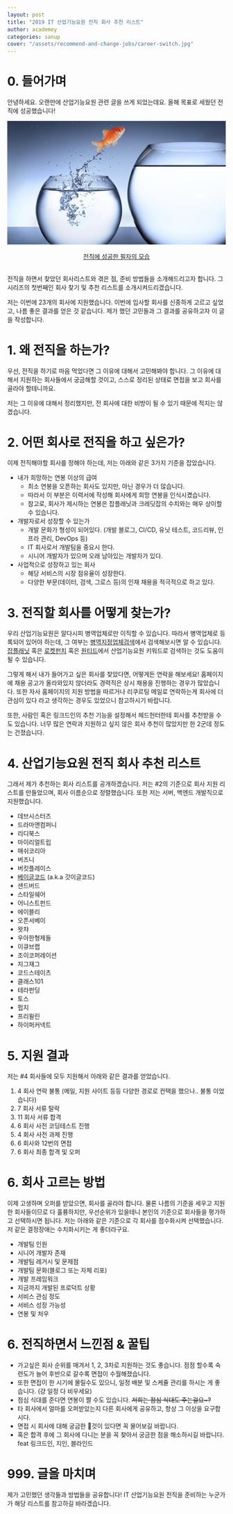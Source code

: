 ```yaml
---
layout: post
title: "2019 IT 산업기능요원 전직 회사 추천 리스트"
author: academey
categories: sanup
cover: "/assets/recommend-and-change-jobs/career-switch.jpg"
---
```


# 0. 들어가며

안녕하세요. 오랜만에 산업기능요원 관련 글을 쓰게 되었는데요. 올해 목표로 세웠던 전직에 성공했습니다!

![All Text](/assets/recommend-and-change-jobs/career-switch.jpg)

<center><U>전직에 성공한 필자의 모습</U></center>
&nbsp;

전직을 하면서 찾았던 회사리스트와 겪은 점, 준비 방법들을 소개해드리고자 합니다. 그 시리즈의 첫번째인 회사 찾기 및 추천 리스트를 소개시켜드리겠습니다.

저는 이번에 23개의 회사에 지원했습니다. 이번에 입사할 회사를 신중하게 고르고 싶었고, 나름 좋은 결과를 얻은 것 같습니다. 제가 했던 고민들과 그 결과를 공유하고자 이 글을 작성합니다.

# 1. 왜 전직을 하는가?

우선, 전직을 하기로 마음 먹었다면 그 이유에 대해서 고민해봐야 합니다. 그 이유에 대해서 지원하는 회사들에서 궁금해할 것이고, 스스로 정리된 상태로 면접을 보고 회사를 골라야 할테니까요.

저는 그 이유에 대해서 정리했지만, 전 회사에 대한 비방이 될 수 있기 때문에 적지는 않겠습니다.

# 2. 어떤 회사로 전직을 하고 싶은가?

이제 전직해야할 회사를 정해야 하는데, 저는 아래와 같은 3가지 기준을 잡았습니다.

- 내가 희망하는 연봉 이상의 급여
  - 최소 연봉을 오픈하는 회사도 있지만, 아닌 경우가 더 많습니다.
  - 따라서 이 부분은 이력서에 작성해 회사에게 희망 연봉을 인식시켰습니다.
  - 참고로, 회사가 제시하는 연봉은 잡플래닛과 크레딧잡의 수치와는 매우 상이할 수 있습니다.
- 개발자로서 성장할 수 있는가
  - 개발 문화가 형성이 되어있다. (개발 블로그, CI/CD, 유닛 테스트, 코드리뷰, 인프라 관리, DevOps 등)
  - IT 회사로서 개발팀을 중요시 한다.
  - 시니어 개발자가 있으며 오래 남아있는 개발자가 있다.
- 사업적으로 성장하고 있는 회사
  - 해당 서비스의 시장 점유율이 성장한다.
  - 다양한 부문(데이터, 검색, 그로스 등)의 인재 채용을 적극적으로 하고 있다.

# 3. 전직할 회사를 어떻게 찾는가?

우리 산업기능요원은 알다시피 병역업체로만 이직할 수 있습니다. 따라서 병역업체로 등록되어 있어야 하는데, 그 여부는 [병역지정업체검색](https://work.mma.go.kr/caisBYIS/search/byjjecgeomsaek.do)에서 검색해보시면 알 수 있습니다. [잡플래닛](https://www.jobplanet.co.kr/job_postings/search?query=%EC%82%B0%EC%97%85%EA%B8%B0%EB%8A%A5%EC%9A%94%EC%9B%90) 혹은 [로켓펀치](https://www.rocketpunch.com/search?keywords=%EC%82%B0%EC%97%85%EA%B8%B0%EB%8A%A5%EC%9A%94%EC%9B%90) 혹은 [원티드](https://www.wanted.co.kr/tag_search?tag=%EC%82%B0%EC%97%85%EA%B8%B0%EB%8A%A5%EC%9A%94%EC%9B%90)에서 산업기능요원 키워드로 검색하는 것도 도움이 될 수 있습니다.

그렇게 해서 내가 들어가고 싶은 회사를 찾았다면, 어떻게든 연락을 해보세요! 홈페이지에 채용 공고가 올라와있지 않더라도 경력직은 상시 채용을 진행하는 경우가 많았습니다. 또한 자사 홈페이지의 지원 방법을 따르거나 리쿠르팅 메일로 연락하는게 회사에 더 관심이 있다 라고 생각하는 경우도 있었으니 참고하시기 바랍니다.

또한, 사람인 혹은 링크드인의 추천 기능을 설정해서 헤드헌터한테 회사를 추천받을 수도 있습니다. 너무 많은 연락과 지원하고 싶지 않은 회사 추천이 많았지만 한 2군데 정도는 건졌습니다.

# 4. 산업기능요원 전직 회사 추천 리스트

그래서 제가 추천하는 회사 리스트를 공개하겠습니다. 저는 #2의 기준으로 회사 지원 리스트를 만들었으며, 회사 이름순으로 정렬했습니다. 또한 저는 서버, 백엔드 개발직으로 지원했습니다.

- 데브시스터즈
- 드라마앤컴퍼니
- 리디북스
- 마이리얼트립
- 매쉬코리아
- 버즈니
- 버킷플레이스
- [베이글코드](https://cafe.naver.com/webcenter/651597) (a.k.a 갓이글코드)
- 샌드버드
- 스타일쉐어
- 어니스트펀드
- 에이블리
- 오픈서베이
- 왓챠
- 우아한형제들
- 이큐브랩
- 조이코퍼레이션
- 지그재그
- 코드스테이츠
- 클래스101
- 테라펀딩
- 토스
- 펍지
- 프리윌린
- 하이퍼커넥트

# 5. 지원 결과

저는 #4 회사들에 모두 지원해서 아래와 같은 결과를 얻었습니다.

1. 4 회사 연락 불통 (메일, 지원 사이트 등등 다양한 경로로 컨택을 했으나.. 불통 이었습니다)
2. 7 회사 서류 탈락
3. 11 회사 서류 합격
4. 6 회사 사전 코딩테스트 진행
5. 4 회사 사전 과제 진행
6. 6 회사와 12번의 면접
7. 6 회사 최종 합격 및 오퍼

# 6. 회사 고르는 방법

이제 고생하며 오퍼를 받았으면, 회사를 골라야 합니다. 물론 나름의 기준을 세우고 지원한 회사들이므로 다 훌륭하지만, 우선순위가 있을테니 본인의 기준으로 회사들을 평가하고 선택하시면 됩니다. 저는 아래와 같은 기준으로 각 회사를 점수화시켜 선택했습니다. 저 같은 결정장애는 수치화시키는 게 좋더라구요.

- 개발팀 인원
- 시니어 개발자 존재
- 개발팀 레거시 및 문제점
- 개발팀 문화(블로그 또는 자체 리포)
- 개발 프레임워크
- 지금까지 개발된 프로덕트 상황
- 서비스 관심 정도
- 서비스 성장 가능성
- 연봉 및 처우

# 6. 전직하면서 느낀점 & 꿀팁

- 가고싶은 회사 순위를 매겨서 1, 2, 3차로 지원하는 것도 좋습니다. 점점 할수록 숙련도가 늘어 후반으로 갈수록 면접이 수월해졌습니다.
- 또한 면접이 한 시기에 몰릴수도 있으니, 일정 배분 및 스케쥴 관리를 하시는 게 좋습니다. (걍 일정 다 비우세요)
- 점심 식대를 준다면 연봉이 짤 수도 있습니다. ~~저희는 점심 식대도 주는걸요~?~~
- 타 회사에서 얼마를 오퍼받았는지 다른 회사에게 공유하고, 항상 그 이상을 요구합시다.
- 면접 시 회사에 대해 궁금한 것이 있다면 꼭 물어보길 바랍니다.
- 혹은 합격 후에 그 회사에 다니는 분을 꼭 찾아서 궁금한 점을 해소하시길 바랍니다. feat 링크드인, 지인, 블라인드

# 999. 글을 마치며

제가 고민했던 생각들과 방법들을 공유합니다! IT 산업기능요원 전직을 준비하는 누군가가 해당 리스트를 참고하길 바라겠습니다.
